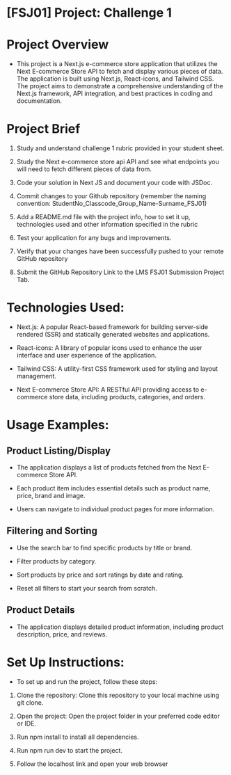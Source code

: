 # [FSJ01] Project: Challenge 1

# Project Overview

- This project is a Next.js e-commerce store application that utilizes the Next E-commerce Store API to fetch and display various pieces of data. The application is built using Next.js, React-icons, and Tailwind CSS. The project aims to demonstrate a comprehensive understanding of the Next.js framework, API integration, and best practices in coding and documentation.


# Project Brief 

1. Study and understand challenge 1 rubric provided in your student sheet.

2. Study the Next e-commerce store api  API and see what endpoints you will need to fetch different pieces of data from.

3. Code your solution in Next JS and document your code with JSDoc.

4. Commit changes to your Github repository (remember the naming convention: StudentNo_Classcode_Group_Name-Surname_FSJ01)

5. Add a README.md file with the project info, how to set it up, technologies used and other information specified in the rubric

6. Test your application for any bugs and improvements.

7. Verify that your changes have been successfully pushed to your remote GitHub repository

8. Submit the GitHub Repository Link to the LMS FSJ01 Submission Project Tab.


# Technologies Used: 

- Next.js: A popular React-based framework for building server-side rendered (SSR) and statically generated websites and applications.

- React-icons: A library of popular icons used to enhance the user interface and user experience of the application.

- Tailwind CSS: A utility-first CSS framework used for styling and layout management.

- Next E-commerce Store API: A RESTful API providing access to e-commerce store data, including products, categories, and orders.


# Usage Examples:

## Product Listing/Display
- The application displays a list of products fetched from the Next E-commerce Store API.

- Each product item includes essential details such as product name, price, brand and image.

- Users can navigate to individual product pages for more information.

## Filtering and Sorting
- Use the search bar to find specific products by title or brand.

- Filter products by category.

- Sort products by price and sort ratings by date and rating. 

- Reset all filters to start your search from scratch.

## Product Details
- The application displays detailed product information, including product description, price, and reviews.


# Set Up Instructions: 

- To set up and run the project, follow these steps:

1. Clone the repository: Clone this repository to your local machine using git clone.

2. Open the project: Open the project folder in your preferred code editor or IDE.

3. Run npm install to install all dependencies.

4. Run npm run dev to start the project.

5. Follow the localhost link and open your web browser